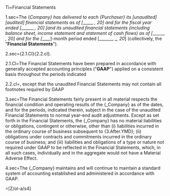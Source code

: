 Ti=Financial Statements

1.sec=The {_Company} has delivered to each {_Purchaser} its [unaudited] [audited] financial statements as of [_______ __, 20_] and for the fiscal year ended [_______ __, 20_] [and its unaudited financial statements (including balance sheet, income statement and statement of cash flows) as of [_______ __, 20_] and for the [_____]-month period ended [_______ __, 20_] (collectively, the "<strong>Financial Statements</strong>").

2.sec={2.1.Cl}{2.2.cl}. 

2.1.Cl=The Financial Statements have been prepared in accordance with generally accepted accounting principles ("<strong>GAAP</strong>") applied on a consistent basis throughout the periods indicated

2.2.cl=, except that the unaudited Financial Statements may not contain all footnotes required by GAAP

3.sec=The Financial Statements fairly present in all material respects the financial condition and operating results of the {_Company} as of the dates, and for the periods, indicated therein, subject in the case of the unaudited Financial Statements to normal year-end audit adjustments. Except as set forth in the Financial Statements, the {_Company} has no material liabilities or obligations, contingent or otherwise, other than (i) liabilities incurred in the ordinary course of business subsequent to {3.After.YMD}; (ii) obligations under contracts and commitments incurred in the ordinary course of business; and (iii) liabilities and obligations of a type or nature not required under GAAP to be reflected in the Financial Statements, which, in all such cases, individually and in the aggregate would not have a Material Adverse Effect.

4.sec=The {_Company} maintains and will continue to maintain a standard system of accounting established and administered in accordance with GAAP.

=[Z/ol-a/s4]
